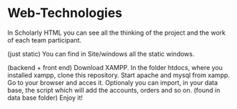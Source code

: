 # Web-Technologies

In Scholarly HTML you can see all the thinking of the project and the work of each team participant.

(just static)
You can find in Site/windows all the static windows.

(backend + front end)
Download XAMPP.
In the folder htdocs, where you installed xampp, clone this repository.
Start apache and mysql from xampp.
Go to your browser and acces it.
Optionaly you can import, in your data base, the script which will add the accounts, orders and so on. (found in data base folder)
Enjoy it!
